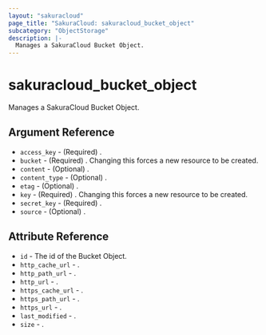 ```yaml
---
layout: "sakuracloud"
page_title: "SakuraCloud: sakuracloud_bucket_object"
subcategory: "ObjectStorage"
description: |-
  Manages a SakuraCloud Bucket Object.
---
```


# sakuracloud_bucket_object

Manages a SakuraCloud Bucket Object.

## Argument Reference

* `access_key` - (Required) .
* `bucket` - (Required) . Changing this forces a new resource to be created.
* `content` - (Optional) .
* `content_type` - (Optional) .
* `etag` - (Optional) .
* `key` - (Required) . Changing this forces a new resource to be created.
* `secret_key` - (Required) .
* `source` - (Optional) .



## Attribute Reference

* `id` - The id of the Bucket Object.
* `http_cache_url` - .
* `http_path_url` - .
* `http_url` - .
* `https_cache_url` - .
* `https_path_url` - .
* `https_url` - .
* `last_modified` - .
* `size` - .




